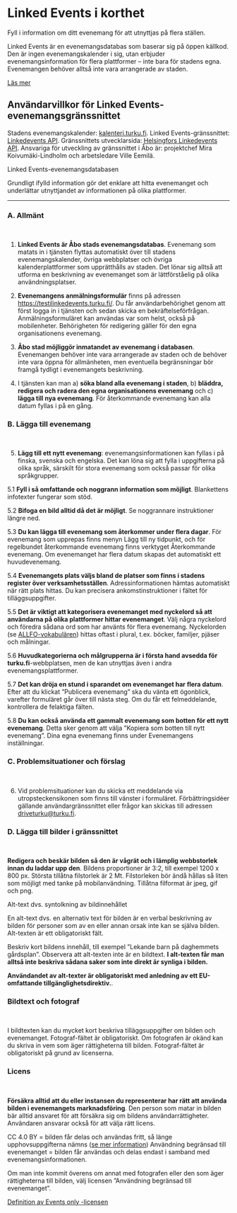 

# Linked Events i korthet

Fyll i information om ditt evenemang för att utnyttjas på flera ställen.

Linked Events är en evenemangsdatabas som baserar sig på öppen källkod. Den är ingen evenemangskalender i sig, utan erbjuder evenemangsinformation för flera plattformer – inte bara för stadens egna. Evenemangen behöver alltså inte vara arrangerade av staden.

<a class="underline" href="https://www.databusiness.fi/fi/linked-events/" rel="external" target="_blank">Läs mer</a>

## Användarvillkor för Linked Events-evenemangsgränssnittet
Stadens evenemangskalender: <a class="underline" href="https://kalenteri.turku.fi" rel="external" target="_blank">kalenteri.turku.fi</a>.
Linked Events-gränssnittet:  <a class="underline" href="https://api.turku.fi/linkedevents/" rel="external" target="_blank">Linkedevents API</a>.
Gränssnittets utvecklarsida: <a class="underline" href="https://dev.hel.fi/apis/linkedevents" rel="external" target="_blank">Helsingfors Linkedevents API</a>.
Ansvariga för utveckling av gränssnittet i Åbo är: projektchef Mira Koivumäki-Lindholm och arbetsledare Ville Eemilä.

Linked Events-evenemangsdatabasen

Grundligt ifylld information gör det enklare att hitta evenemanget och underlättar utnyttjandet av informationen på olika plattformer.

-----

### A. Allmänt

<br>

1. **Linked Events är Åbo stads evenemangsdatabas**. Evenemang som matats in i tjänsten flyttas automatiskt över till stadens evenemangskalender, övriga webbplatser och övriga kalenderplattformer som upprätthålls av staden. Det lönar sig alltså att utforma en beskrivning av evenemanget som är lättförståelig på olika användningsplatser.

2. **Evenemangens anmälningsformulär** finns på adressen <a class="underline" href="https://testilinkedevents.turku.fi/" rel="external" target="_blank">https://testilinkedevents.turku.fi/</a>. Du får användarbehörighet genom att först logga in i tjänsten och sedan skicka en bekräftelseförfrågan. Anmälningsformuläret kan användas var som helst, också på mobilenheter. Behörigheten för redigering gäller för den egna organisationens evenemang.

3. **Åbo stad möjliggör inmatandet av evenemang i databasen**. Evenemangen behöver inte vara arrangerade av staden och de behöver inte vara öppna för allmänheten, men eventuella begränsningar bör framgå tydligt i evenemangets beskrivning.

4. I tjänsten kan man a) **söka bland alla evenemang i staden**, b) **bläddra, redigera och radera den egna organisationens evenemang** och c) **lägga till nya evenemang**. För återkommande evenemang kan alla datum fyllas i på en gång.

### B. Lägga till evenemang

<br>

5. **Lägg till ett nytt evenemang**: evenemangsinformationen kan fyllas i på finska, svenska och engelska. Det kan löna sig att fylla i uppgifterna på olika språk, särskilt för stora evenemang som också passar för olika språkgrupper.

 5.1 **Fyll i så omfattande och noggrann information som möjligt**. Blankettens infotexter fungerar som stöd.

 5.2 **Bifoga en bild alltid då det är möjligt**. Se noggrannare instruktioner längre ned.

 5.3 **Du kan lägga till evenemang som återkommer under flera dagar**. För evenemang som upprepas finns menyn Lägg till ny tidpunkt, och för regelbundet återkommande evenemang finns verktyget Återkommande evenemang. Om evenemanget har flera datum skapas det automatiskt ett huvudevenemang.

 5.4 **Evenemangets plats väljs bland de platser som finns i stadens register över verksamhetsställen**. Adressinformationen hämtas automatiskt när rätt plats hittas. Du kan precisera ankomstinstruktioner i fältet för tilläggsuppgifter.

 5.5 **Det är viktigt att kategorisera evenemanget med nyckelord så att användarna på olika plattformer hittar evenemanget**. Välj några nyckelord och föredra sådana ord som har använts för flera evenemang. Nyckelorden (se <a class="underline" href="https://finto.fi/yso/sv" rel="external" target="_blank">ALLFO-vokabulären</a>) hittas oftast i plural, t.ex. böcker, familjer, pjäser och målningar.

 5.6 **Huvudkategorierna och målgrupperna är i första hand avsedda för turku.fi**-webbplatsen, men de kan utnyttjas även i andra evenemangsplattformer.

 5.7 **Det kan dröja en stund i sparandet om evenemanget har flera datum**. Efter att du klickat ”Publicera evenemang” ska du vänta ett ögonblick, varefter formuläret går över till nästa steg. Om du får ett felmeddelande, kontrollera de felaktiga fälten.

 5.8 **Du kan också använda ett gammalt evenemang som botten för ett nytt evenemang**. Detta sker genom att välja ”Kopiera som botten till nytt evenemang”. Dina egna evenemang finns under Evenemangens inställningar.

### C. Problemsituationer och förslag

<br>

6. Vid problemsituationer kan du skicka ett meddelande via utropsteckensikonen som finns till vänster i formuläret. Förbättringsidéer gällande användargränssnittet eller frågor kan skickas till adressen <a class="underline" href="mailto:driveturku@turku.fi" rel="external">driveturku@turku.fi</a>.


### D. Lägga till bilder i gränssnittet

<br>

**Redigera och beskär bilden så den är vågrät och i lämplig webbstorlek innan du laddar upp den**. 
Bildens proportioner är 3:2, till exempel 1200 x 800 px. Största tillåtna filstorlek är 2 Mt. Filstorleken bör ändå hållas så liten som möjligt med tanke på mobilanvändning. Tillåtna filformat är jpeg, gif och png.

Alt-text dvs. syntolkning av bildinnehållet

En alt-text dvs. en alternativ text för bilden är en verbal beskrivning av bilden för personer som av en eller annan orsak inte kan se själva bilden. Alt-texten är ett obligatoriskt fält.

Beskriv kort bildens innehåll, till exempel ”Lekande barn på daghemmets gårdsplan”. Observera att alt-texten inte är en bildtext. **I alt-texten får man alltså inte beskriva sådana saker som inte direkt är synliga i bilden.**

**Användandet av alt-texter är obligatoriskt med anledning av ett EU-omfattande tillgänglighetsdirektiv.**.

### Bildtext och fotograf

<br>

I bildtexten kan du mycket kort beskriva tilläggsuppgifter om bilden och evenemanget. Fotograf-fältet är obligatoriskt. Om fotografen är okänd kan du skriva in vem som äger rättigheterna till bilden. Fotograf-fältet är obligatoriskt på grund av licenserna.

### Licens

<br>

**Försäkra alltid att du eller instansen du representerar har rätt att använda bilden i evenemangets marknadsföring**. Den person som matar in bilden bär alltid ansvaret för att försäkra sig om bildens användarrättigheter. Användaren ansvarar också för att välja rätt licens.

CC 4.0 BY = bilden får delas och användas fritt, så länge upphovsuppgifterna nämns (<a class="underline" href="https://creativecommons.org/licenses/by/4.0/" rel="external" target="_blank">se mer information</a>)
Användning begränsad till evenemanget = bilden får användas och delas endast i samband med evenemangsinformationen.

Om man inte kommit överens om annat med fotografen eller den som äger rättigheterna till bilden, välj licensen ”Användning begränsad till evenemanget”.

<a class="underline" href="https://api.hel.fi/linkedevents/v1/" rel="external" target="_blank">Definition av Events only -licensen</a>

<br>
